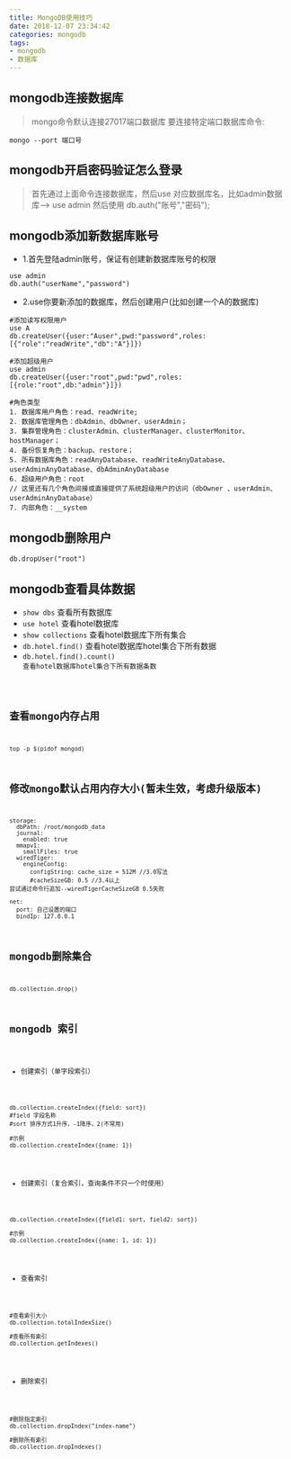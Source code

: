```yaml
---
title: MongoDB使用技巧
date: 2018-12-07 23:34:42
categories: mongodb
tags:
- mongodb
- 数据库
---
```


## mongodb连接数据库
>mongo命令默认连接27017端口数据库
>要连接特定端口数据库命令:
```
mongo --port 端口号
```

## mongodb开启密码验证怎么登录
>首先通过上面命令连接数据库，然后use 对应数据库名，比如admin数据库--> use admin
>然后使用 db.auth("账号","密码");  

## mongodb添加新数据库账号
* 1.首先登陆admin账号，保证有创建新数据库账号的权限
```
use admin 
db.auth("userName","password") 
```
* 2.use你要新添加的数据库，然后创建用户(比如创建一个A的数据库)
```
#添加读写权限用户
use A 
db.createUser({user:"Auser",pwd:"password",roles:[{"role":"readWrite","db":"A"}]}) 

#添加超级用户
use admin
db.createUser({user:"root",pwd:"pwd",roles:[{role:"root",db:"admin"}]})

#角色类型
1. 数据库用户角色：read、readWrite;
2. 数据库管理角色：dbAdmin、dbOwner、userAdmin；
3. 集群管理角色：clusterAdmin、clusterManager、clusterMonitor、hostManager；
4. 备份恢复角色：backup、restore；
5. 所有数据库角色：readAnyDatabase、readWriteAnyDatabase、userAdminAnyDatabase、dbAdminAnyDatabase
6. 超级用户角色：root  
// 这里还有几个角色间接或直接提供了系统超级用户的访问（dbOwner 、userAdmin、userAdminAnyDatabase）
7. 内部角色：__system
```

## mongodb删除用户
```
db.dropUser("root")
```

## mongodb查看具体数据
* <code>show dbs</code> 查看所有数据库
* <code>use hotel</code> 查看hotel数据库
* <code>show collections</code> 查看hotel数据库下所有集合
* <code>db.hotel.find()</code> 查看hotel数据库hotel集合下所有数据
* <code>db.hotel.find().count()</cdoe> 查看hotel数据库hotel集合下所有数据条数

## 查看mongo内存占用
```
top -p $(pidof mongod)
```

## 修改mongo默认占用内存大小(暂未生效，考虑升级版本)
```
storage:
  dbPath: /root/mongodb_data
  journal:
    enabled: true
  mmapv1:
    smallFiles: true
  wiredTiger:
    engineConfig:
      configString: cache_size = 512M //3.0写法
      #cacheSizeGB: 0.5 //3.4以上
尝试通过命令行追加--wiredTigerCacheSizeGB 0.5失败

net:
  port: 自己设置的端口
  bindIp: 127.0.0.1
```

## mongodb删除集合
```
db.collection.drop()
```

## mongodb 索引
* 创建索引（单字段索引）
```
db.collection.createIndex({field: sort})
#field 字段名称
#sort 排序方式1升序，-1降序，2(不常用)

#示例
db.collection.createIndex({name: 1})
```

* 创建索引（复合索引，查询条件不只一个时使用）
```
db.collection.createIndex({field1: sort, field2: sort})

#示例
db.collection.createIndex({name: 1, id: 1})
```

* 查看索引
```
#查看索引大小
db.collection.totalIndexSize()

#查看所有索引
db.collection.getIndexes()
```

* 删除索引
```
#删除指定索引
db.collection.dropIndex("index-name")

#删除所有索引
db.collection.dropIndexes()
```
